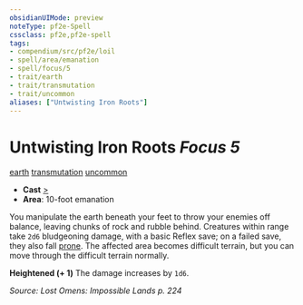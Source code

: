 ```yaml
---
obsidianUIMode: preview
noteType: pf2e-Spell
cssclass: pf2e,pf2e-spell
tags:
- compendium/src/pf2e/loil
- spell/area/emanation
- spell/focus/5
- trait/earth
- trait/transmutation
- trait/uncommon
aliases: ["Untwisting Iron Roots"]
---
```

# Untwisting Iron Roots *Focus 5*   
[earth](rules/traits/earth.md "Earth Energy & Element Trait")  [transmutation](rules/traits/transmutation.md "Transmutation School Trait")  [uncommon](rules/traits/uncommon.md "Uncommon Rarity Trait")  

- **Cast** [>](rules/core-rulebook/chapter-9-playing-the-game.md#Actions "Single Action") 
- **Area**: 10-foot emanation

You manipulate the earth beneath your feet to throw your enemies off balance, leaving chunks of rock and rubble behind. Creatures within range take `2d6` bludgeoning damage, with a basic Reflex save; on a failed save, they also fall [prone](rules/conditions.md#Prone). The affected area becomes difficult terrain, but you can move through the difficult terrain normally.

**Heightened (+ 1)** The damage increases by `1d6`.

*Source: Lost Omens: Impossible Lands p. 224*